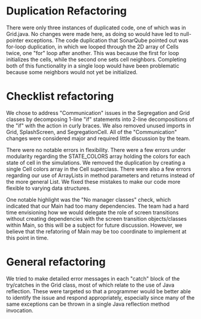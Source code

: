 # Duplication Refactoring

There were only three instances of duplicated code, one of which was in Grid.java. No changes were made here, as doing so would have led to null-pointer exceptions. The code duplication that SonarQube pointed out was for-loop duplication, in which we looped through the 2D array of Cells twice, one "for" loop after another. This was because the first for loop initializes the cells, while the second one sets cell neighbors. Completing both of this functionality in a single loop would have been problematic because some neighbors would not yet be initialized. 

# Checklist refactoring 

We chose to address "Communication" issues in the Segregation and Grid classes by decomposing 1-line "if" statements into 2-line decompositions of the "if" with the action in curly braces. We also removed unused imports in Grid, SplashScreen, and SegregationCell. All of the "Communication" changes were considered major and required little discussion by the team. 

There were no notable errors in flexibility. There were a few errors under modularity regarding the STATE_COLORS array holding the colors for each state of cell in the simulations. We removed the duplication by creating a single Cell colors array in the Cell superclass. There were also a few errors regarding our use of ArrayLists in method parameters and returns instead of the more general List. We fixed these mistakes to make our code more flexible to varying data structures.

One notable highlight was the "No manager classes" check, which indicated that our Main had too many dependencies. The team had a hard time envisioning how we would delegate the role of screen transitions without creating dependencies with the screen transition objects/classes within Main, so this will be a subject for future discussion. However, we believe that the refatoring of Main may be too coordinate to implement at this point in time. 

# General refactoring

We tried to make detailed error messages in each "catch" block of the try/catches in the Grid class, most of which relate to the use of Java reflection. These were targeted so that a programmer would be better able to identify the issue and respond appropriately, especially since many of the same exceptions can be thrown in a single Java reflection method invocation. 